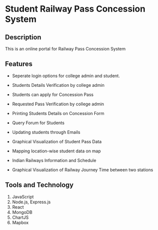 # Student Railway Pass Concession System

## Description

This is an online portal for Railway Pass Concession System

## Features

* Seperate login options for college admin and student.

* Students Details Verification by college admin

* Students can apply for Concession Pass 

* Requested Pass Verification by college admin

* Printing Students Details on Concession Form

* Query Forum for Students

* Updating students through Emails

* Graphical Visualization of Student Pass Data

* Mapping location-wise student data on map

* Indian Railways Information and Schedule

* Graphical Visualization of Railway Journey Time between two stations

## Tools and Technology

1. JavaScript
2. Node.js, Express.js
3. React
4. MongoDB
5. ChartJS
6. Mapbox


